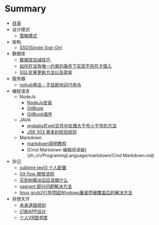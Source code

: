 # Summary

* [目录](README.md)
* 设计模式
  - [策略模式](zh_cn/DesignPattern/Strategy.md)
* 架构
  - [SSO(Single Sign On)](zh_cn/Framework/SSO.md)
* 数据库
  - [数据库加减技巧](zh_cn/SQL/add_or_sub.md)
  - [如何在没有唯一约束的条件下实现不存在才插入](zh_cn/SQL/insert1.md)
  - [SQL批量更新方法以及效率](zh_cn/SQL/batchUpdate.md)
* 服务器
  - [nohub用法 - 不挂断地运行命令](zh_cn/Server/Linux/nohup.md)
* 编程语言
  - NodeJs
    - [NodeJs安装](zh_cn/ProgramingLanguage/nodejs/nodejs.md)
    - [GitBook](zh_cn/ProgramingLanguage/nodejs/gitbook.md)
    - [GitBook插件](zh_cn/ProgramingLanguage/nodejs/gitbook_plugin.md)
  - JAVA
    - [mybatis在xml文件中处理大于号小于号的方法](zh_cn/ProgramingLanguage/JAVA/mybatis1.md)
    - [JSR 303 基本的校验规则](zh_cn\ProgramingLanguage\JAVA\jsr-303.md)
  - Markdown
    - [markdown简明教程](zh_cn/ProgramingLanguage/markdown/markdown.md)
    - [Cmd Markdown 编辑阅读器](zh_cn/ProgramingLanguage/markdown/Cmd Markdown.md)
* 杂记
  - [sublime text3 个人配置](zh_cn/miscellanea/sublime_text3_config.md)
  - [Git flow 開發流程](zh_cn/miscellanea/git_flow.md)
  - [买到树莓派后应该做什么](zh_cn/miscellanea/RaspberryPi/first.md)
  - [vagrant 部分问题解决方法](zh_cn/miscellanea/vagrant.md)
  - [linux grub2引导项因Windows重装而被覆盖后的解决方法](zh_cn/miscellanea/win7_linux_grub2.md)
* 异想天开
  - [未来道路规划](zh_cn/imagine/1.md)
  - [记账APP设计](zh_cn/imagine/2.md)
  - [个人VR图书馆](zh_cn/imagine/3.md)

